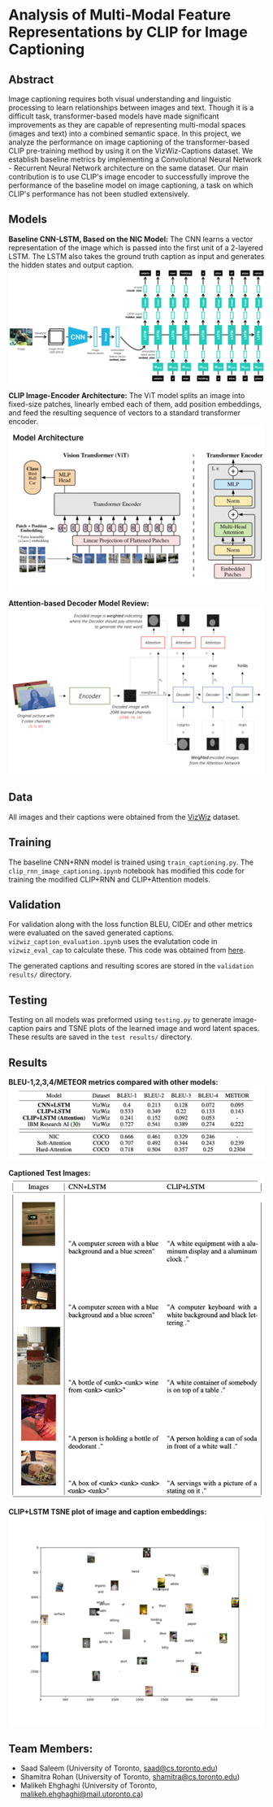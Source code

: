 # Analysis of Multi-Modal Feature Representations by CLIP for Image Captioning

## Abstract
Image captioning requires both visual understanding and linguistic processing to learn relationships between images and text. Though it is a difficult task, transformer-based models have made significant improvements as they are capable of representing multi-modal spaces (images and text) into a combined semantic space. In this project, we analyze the performance on image captioning of the transformer-based CLIP pre-training method by using it on the VizWiz-Captions dataset. We establish baseline metrics by implementing a Convolutional Neural Network - Recurrent Neural Network architecture on the same dataset. Our main contribution is to use CLIP's image encoder to successfully improve the performance of the baseline model on image captioning, a task on which CLIP's performance has not been studied extensively. 

## Models
**Baseline CNN-LSTM, Based on the NIC Model:**
The CNN learns a vector representation of the image which is passed into the first unit of a 2-layered LSTM. The LSTM also takes the ground truth caption as input and generates the hidden states and output caption.
![Baseline CNN-LSTM Model](model-diagrams/cnn-rnn-2.png)

**CLIP Image-Encoder Architecture:**
The ViT model splits an image into fixed-size patches, linearly embed each of them, add position embeddings, and feed the resulting sequence of
vectors to a standard transformer encoder.
![CLIP Image-Encoder Architecture](model-diagrams/ViT-B_32-architecture.png)

**Attention-based Decoder Model Review:**
![Attention-based Decoder Model](model-diagrams/attention-based-decoder.png)

## Data

All images and their captions were obtained from the [VizWiz](https://vizwiz.org/tasks-and-datasets/image-captioning/) dataset.

## Training

The baseline CNN+RNN model is trained using `train_captioning.py`. The `clip_rnn_image_captioning.ipynb` notebook has modified this code for training the modified CLIP+RNN and CLIP+Attention models.

## Validation

For validation along with the loss function BLEU, CIDEr and other metrics were evaluated on the saved generated captions.
`vizwiz_caption_evaluation.ipynb` uses the evalutation code in `vizwiz_eval_cap` to calculate these. This code was obtained from [here](https://github.com/Yinan-Zhao/vizwiz-caption).

The generated captions and resulting scores are stored in the `validation results/` directory.

## Testing

Testing on all models was preformed using `testing.py` to generate image-caption pairs and TSNE plots of the learned image and word latent spaces. These results are saved in the `test results/` directory.

## Results
**BLEU-1,2,3,4/METEOR metrics compared with other models:**
![Model Scores](test%20results/model-scores.png)

**Captioned Test Images:**
![Captioned Test Images](test%20results/generated-captions.png)

**CLIP+LSTM TSNE plot of image and caption embeddings:**
![TSNE plot](test%20results/clip+LSTM-2epochs/tsne-clip+lstm.png)

## Team Members: ##
- Saad Saleem (University of Toronto, saad@cs.toronto.edu)
- Shamitra Rohan (University of Toronto, shamitra@cs.toronto.edu)
- Malikeh Ehghaghi (University of Toronto, malikeh.ehghaghi@mail.utoronto.ca)

